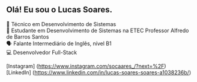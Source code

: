 ## Olá! Eu sou o Lucas Soares.

🧠 Técnico em Desenvolvimento de Sistemas <br/>
📖 Estudante em Desenvolvimento de Sistemas na ETEC Professor Alfredo de Barros Santos <br/>
🗣️ Falante Intermediário de Inglês, nível B1 <br/>
💻 Desenvolvedor Full-Stack <br/>

[Instagram] (https://www.instagram.com/socaares_/?next=%2F) <br/>
[LinkedIn] (https://www.linkedin.com/in/lucas-soares-soares-a1038236b/) <br/>
